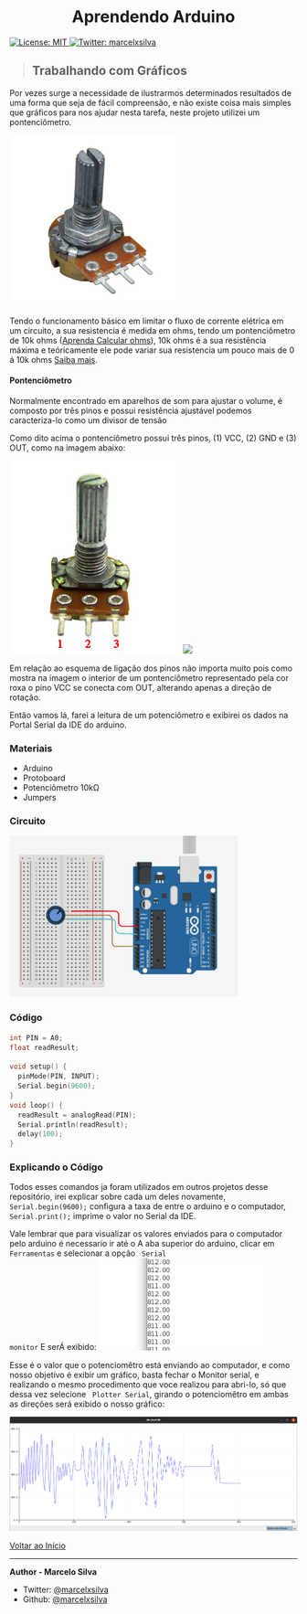 <h1 align="center">Aprendendo Arduino</h1>
<p>
  <a href="#" target="_blank">
    <img alt="License: MIT" src="https://img.shields.io/badge/License-MIT-yellow.svg" />
  </a>
  <a href="https://twitter.com/marcelxsilva" target="_blank">
    <img alt="Twitter: marcelxsilva" src="https://img.shields.io/twitter/follow/marcelxsilva.svg?style=social" />
  </a>
</p>

> <h2>Trabalhando com Gráficos</h2>

Por vezes surge a necessidade de ilustrarmos determinados resultados de uma forma que seja de fácil compreensão, e não existe coisa mais simples que gráficos para nos ajudar nesta tarefa, neste projeto utilizei um pontenciômetro.

<img src="../images/potenciometro.jpg" width='300'/>

Tendo o funcionamento básico em limitar o fluxo de corrente elétrica em um circuito, a sua resistencia é medida em ohms, tendo um pontenciômetro de 10k ohms ([Aprenda Calcular ohms](https://www.mundodaeletrica.com.br/calculo-de-resistores-dicas-de-como-fazer/)), 10k ohms  é a sua resistência máxima e teóricamente ele pode variar sua resistencia um pouco mais de 0 á 10k ohms [Saiba mais](http://www.bosontreinamentos.com.br/eletronica/curso-de-eletronica/como-funciona-um-potenciometro/).


#### Pontenciômetro
Normalmente encontrado em aparelhos de som para ajustar o volume, é composto por três pinos e possui resistência ajustável podemos caracteriza-lo como um divisor de tensão

Como dito acima o pontenciômetro possui três pinos, (1) VCC, (2) GND e (3) OUT, como na imagem abaixo: 

<img src="../images/potenciometro_pinos.jpg" width='300'/>
<img src="../images/potenciômetro_por_dentro.jpg" width='300'/>

Em relação ao esquema de ligação dos pinos não importa muito pois como mostra na imagem o interior de um pontenciômetro representado pela cor roxa o pino VCC se conecta com OUT, alterando apenas a direção de rotação.

Então vamos lá, farei a leitura de um potenciômetro e exibirei os dados na Portal Serial da IDE do arduino.

### Materiais
- Arduino
- Protoboard
- Potenciômetro 10kΩ
- Jumpers


### Circuito
<img src='../images/circuito-pontenciomentro.png' width='400'/>

### Código
```C
int PIN = A0;
float readResult;

void setup() {
  pinMode(PIN, INPUT);
  Serial.begin(9600);
}
void loop() {
  readResult = analogRead(PIN);
  Serial.println(readResult);
  delay(100);        
}
```

### Explicando o Código

Todos esses comandos ja foram utilizados em outros projetos desse repositório, irei explicar sobre cada um deles novamente, <code>Serial.begin(9600);</code> configura a taxa de entre o arduino e o computador, <code>Serial.print();</code> imprime o valor no Serial da IDE.

Vale lembrar que para visualizar os valores enviados para o computador pelo arduino é necessario ir até o A aba superior do arduino, clicar em <code>Ferramentas</code> e selecionar a opção <code> Serial monitor</code> E serÁ exibido: 
<img src='../images/taxa-potenciometro.png' width='300'/>

Esse é o valor que o potenciomêtro está enviando ao computador, e como nosso objetivo é exibir um gráfico, basta fechar o Monitor serial, e realizando o mesmo procedimento que voce realizou para abri-lo, só que dessa vez selecione <code> Plotter Serial</code>, girando o potenciomêtro em ambas as direções será exibido o nosso gráfico:


<img src='../images/potenciometro-grafico.png' width='600'/>


[Voltar ao Início](../README.md)
<hr/>
 
 **Author - Marcelo Silva**

* Twitter: [@marcelxsilva](https://twitter.com/marcelxsilva)
* Github: [@marcelxsilva](https://github.com/marcelxsilva)

